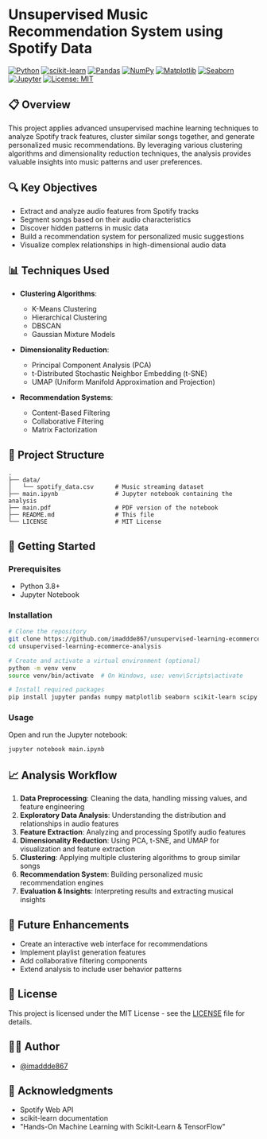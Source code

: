 # Unsupervised Music Recommendation System using Spotify Data

[![Python](https://img.shields.io/badge/Python-3.8+-blue.svg)](https://www.python.org)
[![scikit-learn](https://img.shields.io/badge/scikit--learn-Latest-orange.svg)](https://scikit-learn.org)
[![Pandas](https://img.shields.io/badge/pandas-Latest-green.svg)](https://pandas.pydata.org)
[![NumPy](https://img.shields.io/badge/numpy-Latest-blue.svg)](https://numpy.org)
[![Matplotlib](https://img.shields.io/badge/Matplotlib-Latest-yellow.svg)](https://matplotlib.org)
[![Seaborn](https://img.shields.io/badge/seaborn-Latest-lightgrey.svg)](https://seaborn.pydata.org)
[![Jupyter](https://img.shields.io/badge/Jupyter-Latest-orange.svg)](https://jupyter.org)
[![License: MIT](https://img.shields.io/badge/License-MIT-yellow.svg)](LICENSE)

## 📋 Overview

This project applies advanced unsupervised machine learning techniques to analyze Spotify track features, cluster similar songs together, and generate personalized music recommendations. By leveraging various clustering algorithms and dimensionality reduction techniques, the analysis provides valuable insights into music patterns and user preferences.

## 🔍 Key Objectives

- Extract and analyze audio features from Spotify tracks
- Segment songs based on their audio characteristics
- Discover hidden patterns in music data
- Build a recommendation system for personalized music suggestions
- Visualize complex relationships in high-dimensional audio data

## 📊 Techniques Used

- **Clustering Algorithms**:
  - K-Means Clustering
  - Hierarchical Clustering
  - DBSCAN
  - Gaussian Mixture Models

- **Dimensionality Reduction**:
  - Principal Component Analysis (PCA)
  - t-Distributed Stochastic Neighbor Embedding (t-SNE)
  - UMAP (Uniform Manifold Approximation and Projection)

- **Recommendation Systems**:
  - Content-Based Filtering
  - Collaborative Filtering
  - Matrix Factorization

## 📂 Project Structure

```
.
├── data/
│   └── spotify_data.csv      # Music streaming dataset
├── main.ipynb                # Jupyter notebook containing the analysis
├── main.pdf                  # PDF version of the notebook
├── README.md                 # This file
└── LICENSE                   # MIT License
```

## 🚀 Getting Started

### Prerequisites

- Python 3.8+
- Jupyter Notebook

### Installation

```bash
# Clone the repository
git clone https://github.com/imaddde867/unsupervised-learning-ecommerce-analysis.git
cd unsupervised-learning-ecommerce-analysis

# Create and activate a virtual environment (optional)
python -m venv venv
source venv/bin/activate  # On Windows, use: venv\Scripts\activate

# Install required packages
pip install jupyter pandas numpy matplotlib seaborn scikit-learn scipy spotipy
```

### Usage

Open and run the Jupyter notebook:

```bash
jupyter notebook main.ipynb
```

## 📈 Analysis Workflow

1. **Data Preprocessing**: Cleaning the data, handling missing values, and feature engineering
2. **Exploratory Data Analysis**: Understanding the distribution and relationships in audio features
3. **Feature Extraction**: Analyzing and processing Spotify audio features
4. **Dimensionality Reduction**: Using PCA, t-SNE, and UMAP for visualization and feature extraction
5. **Clustering**: Applying multiple clustering algorithms to group similar songs
6. **Recommendation System**: Building personalized music recommendation engines
7. **Evaluation & Insights**: Interpreting results and extracting musical insights

## 🔄 Future Enhancements

- Create an interactive web interface for recommendations
- Implement playlist generation features
- Add collaborative filtering components
- Extend analysis to include user behavior patterns

## 📝 License

This project is licensed under the MIT License - see the [LICENSE](LICENSE) file for details.

## 👨‍💻 Author

- [@imaddde867](https://github.com/imaddde867)

## 🙏 Acknowledgments

- Spotify Web API
- scikit-learn documentation
- "Hands-On Machine Learning with Scikit-Learn & TensorFlow"
